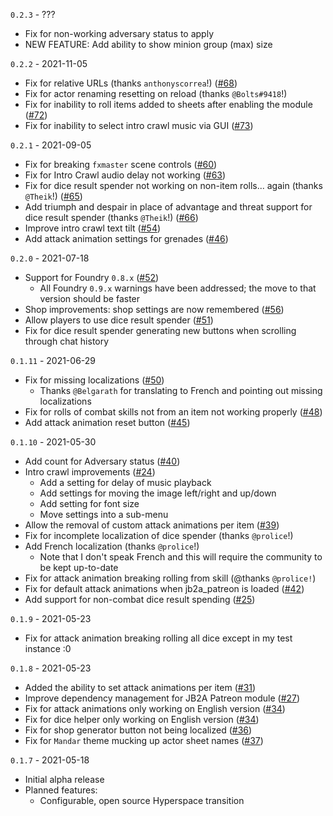 `0.2.3` - ???
* Fix for non-working adversary status to apply
* NEW FEATURE: Add ability to show minion group (max) size

`0.2.2` - 2021-11-05
* Fix for relative URLs (thanks `anthonyscorrea`!) ([#68](https://github.com/wrycu/StarWarsFFG-Enhancements/issues/68))
* Fix for actor renaming resetting on reload (thanks `@Bolts#9418`!)
* Fix for inability to roll items added to sheets after enabling the module ([#72](https://github.com/wrycu/StarWarsFFG-Enhancements/issues/72))
* Fix for inability to select intro crawl music via GUI ([#73](https://github.com/wrycu/StarWarsFFG-Enhancements/issues/73))

`0.2.1` - 2021-09-05
* Fix for breaking `fxmaster` scene controls ([#60](https://github.com/wrycu/StarWarsFFG-Enhancements/issues/60))
* Fix for Intro Crawl audio delay not working ([#63](https://github.com/wrycu/StarWarsFFG-Enhancements/issues/63))
* Fix for dice result spender not working on non-item rolls... again (thanks `@Theik`!) ([#65](https://github.com/wrycu/StarWarsFFG-Enhancements/issues/65))
* Add triumph and despair in place of advantage and threat support for dice result spender (thanks `@Theik`!) ([#66](https://github.com/wrycu/StarWarsFFG-Enhancements/issues/66))
* Improve intro crawl text tilt ([#54](https://github.com/wrycu/StarWarsFFG-Enhancements/pull/54))
* Add attack animation settings for grenades ([#46](https://github.com/wrycu/StarWarsFFG-Enhancements/issues/46))

`0.2.0` - 2021-07-18
* Support for Foundry `0.8.x` ([#52](https://github.com/wrycu/StarWarsFFG-Enhancements/issues/52))
    * All Foundry `0.9.x` warnings have been addressed; the move to that version should be faster
* Shop improvements: shop settings are now remembered ([#56](https://github.com/wrycu/StarWarsFFG-Enhancements/issues/56))
* Allow players to use dice result spender ([#51](https://github.com/wrycu/StarWarsFFG-Enhancements/issues/51))
* Fix for dice result spender generating new buttons when scrolling through chat history

`0.1.11` - 2021-06-29
* Fix for missing localizations ([#50](https://github.com/wrycu/StarWarsFFG-Enhancements/issues/50))
   * Thanks `@Belgarath` for translating to French and pointing out missing localizations
* Fix for rolls of combat skills not from an item not working properly ([#48](https://github.com/wrycu/StarWarsFFG-Enhancements/issues/48))
* Add attack animation reset button ([#45](https://github.com/wrycu/StarWarsFFG-Enhancements/issues/45))

`0.1.10` - 2021-05-30
* Add count for Adversary status ([#40](https://github.com/wrycu/StarWarsFFG-Enhancements/issues/40))
* Intro crawl improvements ([#24](https://github.com/wrycu/StarWarsFFG-Enhancements/issues/24))
    * Add a setting for delay of music playback
    * Add settings for moving the image left/right and up/down
    * Add setting for font size
    * Move settings into a sub-menu
* Allow the removal of custom attack animations per item ([#39](https://github.com/wrycu/StarWarsFFG-Enhancements/issues/39))
* Fix for incomplete localization of dice spender (thanks `@prolice`!)
* Add French localization (thanks `@prolice`!)
    * Note that I don't speak French and this will require the community to be kept up-to-date 
* Fix for attack animation breaking rolling from skill (@thanks `@prolice!`)
* Fix for default attack animations when jb2a_patreon is loaded ([#42](https://github.com/wrycu/StarWarsFFG-Enhancements/issues/42))
* Add support for non-combat dice result spending ([#25](https://github.com/wrycu/StarWarsFFG-Enhancements/issues/25))

`0.1.9` - 2021-05-23
* Fix for attack animation breaking rolling all dice except in my test instance :0

`0.1.8` - 2021-05-23
* Added the ability to set attack animations per item ([#31](https://github.com/wrycu/StarWarsFFG-Enhancements/issues/31))
* Improve dependency management for JB2A Patreon module ([#27](https://github.com/wrycu/StarWarsFFG-Enhancements/issues/27))
* Fix for attack animations only working on English version ([#34](https://github.com/wrycu/StarWarsFFG-Enhancements/issues/34))
* Fix for dice helper only working on English version ([#34](https://github.com/wrycu/StarWarsFFG-Enhancements/issues/34))
* Fix for shop generator button not being localized ([#36](https://github.com/wrycu/StarWarsFFG-Enhancements/issues/36))
* Fix for `Mandar` theme mucking up actor sheet names ([#37](https://github.com/wrycu/StarWarsFFG-Enhancements/issues/37))

`0.1.7` - 2021-05-18
* Initial alpha release
* Planned features:
    * Configurable, open source Hyperspace transition
